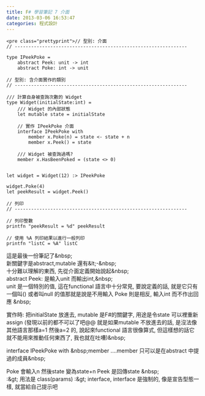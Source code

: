 ```yaml
---
title: F# 學習筆記 7 介面
date: 2013-03-06 16:53:47
categories: 程式設計
---
```


```
<pre class="prettyprint">// 型別: 介面
// ---------------------------------------------------------------
 
type IPeekPoke = 
    abstract Peek: unit -> int
    abstract Poke: int -> unit
 
// 型別: 含介面實作的類別
// ---------------------------------------------------------------
 
/// 計算自身被查詢次數的 Widget
type Widget(initialState:int) = 
    /// Widget 的內部狀態
    let mutable state = initialState
 
    // 實作 IPeekPoke 介面
    interface IPeekPoke with 
        member x.Poke(n) = state <- state + n
        member x.Peek() = state 
        
    /// Widget 被查詢過嗎?
    member x.HasBeenPoked = (state <> 0)
 
 
let widget = Widget(12) :> IPeekPoke
 
widget.Poke(4)
let peekResult = widget.Peek()
 
// 列印
// ---------------------------------------------------------------
 
// 列印整數
printfn "peekResult = %d" peekResult 
 
// 使用 %A 列印結果以進行一般列印
printfn "listC = %A" listC
```

<div>  
  
這是最後一份筆記了&amp;nbsp;  
新關鍵字是abstract,mutable 還有&amp;lt;-&amp;nbsp;  
十分難以理解的東西, 先從介面定義開始說起&amp;nbsp;  
abstract Peek: 是輸入unit 而輸出int,&amp;nbsp;  
unit 是一個特別的值, 這在functional 語言中十分常見, 要說定義的話, 就是它只有一個叫() 或者叫null 的值那就是說是不用輸入 Poke 則是相反, 輸入int 而不作出回應 &amp;nbsp;  
  
  
  
  
實作時: 把initialState 放進去, mutable 是F#的關鍵字, 用途是令state 可以裡重新assign (發現以前的都不可以了吧@@ 就是如果mutable 不放進去的話, 是沒法像其他語言那樣a=1 然後a=2 的, 說起來functional 語言很像算式, 但這樣想的話它就不能用來推動任何東西了, 我也就在吐嘈)&amp;nbsp;  
  
  
  
  
interface IPeekPoke with &amp;nbsp;member ....member 只可以是在abstract 中提過的成員&amp;nbsp;  
  
  
  
  
Poke 會輸入n 然後state 變為state+n Peek 是回傳state &amp;nbsp;  
:&amp;gt; 用法是 class(params) :&amp;gt; interface, interface 是強制的, 像是宣告型態一樣, 就當給自己提示吧</div>
